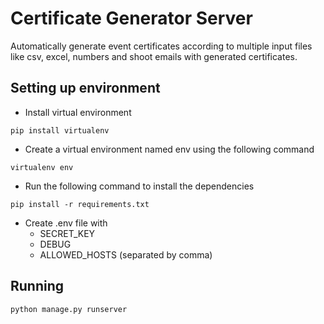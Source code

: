 # Certificate Generator Server

Automatically generate event certificates according to multiple input files like csv, excel, numbers and shoot emails with generated certificates.

## Setting up environment
- Install virtual environment
```
pip install virtualenv
```
- Create a virtual environment named env using the following command
```
virtualenv env
```
- Run the following command to install the dependencies
```
pip install -r requirements.txt
```
- Create .env file with 
    - SECRET_KEY
    - DEBUG
    - ALLOWED_HOSTS (separated by comma)

## Running

```
python manage.py runserver
```